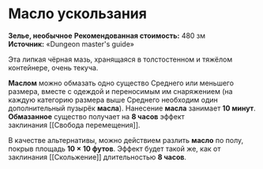 # Масло ускользания

**Зелье, необычное**
**Рекомендованная стоимость:** 480 зм
**Источник:** «Dungeon master's guide»

Эта липкая чёрная мазь, хранящаяся в толстостенном и тяжёлом контейнере, очень текуча.

**Маслом** можно обмазать одно существо Среднего или меньшего размера, вместе с одеждой и переносимым им снаряжением (на каждую категорию размера выше Среднего необходим один дополнительный пузырёк **масла**). Нанесение **масла** занимает **10 минут**. **Обмазанное** существо получает на **8 часов** эффект заклинания [[Свобода перемещения]].

В качестве альтернативы, можно действием разлить **масло** по полу, покрыв площадь **10 × 10 футов**. Эффект будет такой же, как от заклинания [[Скольжение]] длительностью **8 часов**.